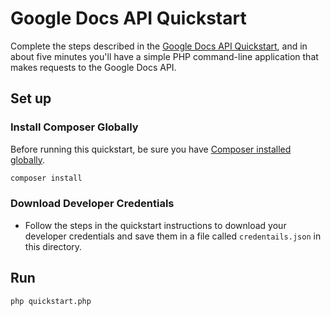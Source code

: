 # Google Docs API Quickstart

Complete the steps described in the [Google Docs API Quickstart](https://developers.google.com/docs/api/quickstart/php), and in about five minutes you'll have a simple PHP command-line application that makes requests to the Google Docs API.

## Set up

### Install Composer Globally

Before running this quickstart, be sure you have [Composer installed globally](https://getcomposer.org/doc/00-intro.md#globally).

```sh
composer install
```

### Download Developer Credentials

- Follow the steps in the quickstart instructions to download your developer
  credentials and save them in a file called `credentails.json` in this
  directory.

## Run

```sh
php quickstart.php
```
